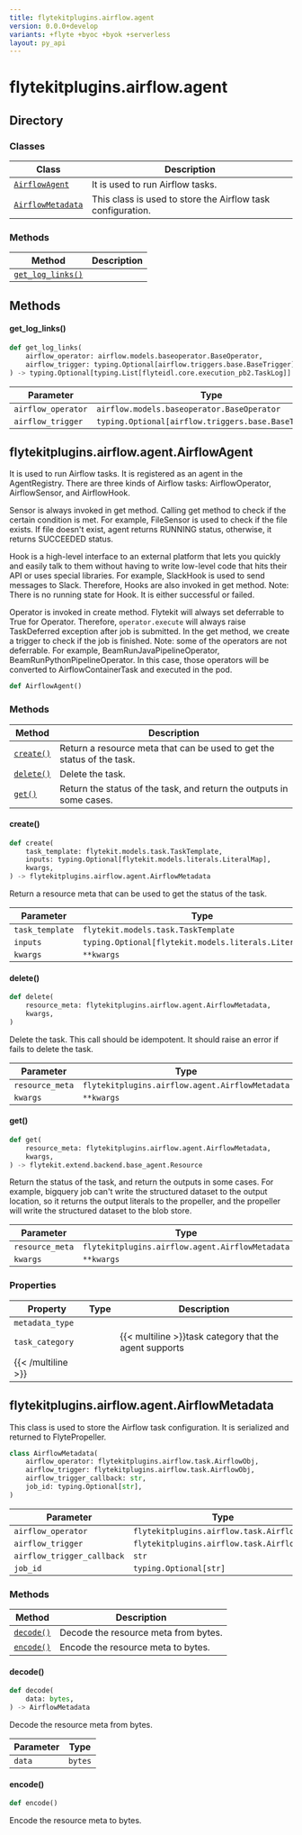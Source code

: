 ```yaml
---
title: flytekitplugins.airflow.agent
version: 0.0.0+develop
variants: +flyte +byoc +byok +serverless
layout: py_api
---
```


# flytekitplugins.airflow.agent

## Directory

### Classes

| Class | Description |
|-|-|
| [`AirflowAgent`](.././flytekitplugins.airflow.agent#flytekitpluginsairflowagentairflowagent) | It is used to run Airflow tasks. |
| [`AirflowMetadata`](.././flytekitplugins.airflow.agent#flytekitpluginsairflowagentairflowmetadata) | This class is used to store the Airflow task configuration. |

### Methods

| Method | Description |
|-|-|
| [`get_log_links()`](#get_log_links) |  |


## Methods

#### get_log_links()

```python
def get_log_links(
    airflow_operator: airflow.models.baseoperator.BaseOperator,
    airflow_trigger: typing.Optional[airflow.triggers.base.BaseTrigger],
) -> typing.Optional[typing.List[flyteidl.core.execution_pb2.TaskLog]]
```
| Parameter | Type |
|-|-|
| `airflow_operator` | `airflow.models.baseoperator.BaseOperator` |
| `airflow_trigger` | `typing.Optional[airflow.triggers.base.BaseTrigger]` |

## flytekitplugins.airflow.agent.AirflowAgent

It is used to run Airflow tasks. It is registered as an agent in the AgentRegistry.
There are three kinds of Airflow tasks: AirflowOperator, AirflowSensor, and AirflowHook.

Sensor is always invoked in get method. Calling get method to check if the certain condition is met.
For example, FileSensor is used to check if the file exists. If file doesn't exist, agent returns
RUNNING status, otherwise, it returns SUCCEEDED status.

Hook is a high-level interface to an external platform that lets you quickly and easily talk to
 them without having to write low-level code that hits their API or uses special libraries. For example,
 SlackHook is used to send messages to Slack. Therefore, Hooks are also invoked in get method.
Note: There is no running state for Hook. It is either successful or failed.

Operator is invoked in create method. Flytekit will always set deferrable to True for Operator. Therefore,
`operator.execute` will always raise TaskDeferred exception after job is submitted. In the get method,
we create a trigger to check if the job is finished.
Note: some of the operators are not deferrable. For example, BeamRunJavaPipelineOperator, BeamRunPythonPipelineOperator.
 In this case, those operators will be converted to AirflowContainerTask and executed in the pod.


```python
def AirflowAgent()
```
### Methods

| Method | Description |
|-|-|
| [`create()`](#create) | Return a resource meta that can be used to get the status of the task. |
| [`delete()`](#delete) | Delete the task. |
| [`get()`](#get) | Return the status of the task, and return the outputs in some cases. |


#### create()

```python
def create(
    task_template: flytekit.models.task.TaskTemplate,
    inputs: typing.Optional[flytekit.models.literals.LiteralMap],
    kwargs,
) -> flytekitplugins.airflow.agent.AirflowMetadata
```
Return a resource meta that can be used to get the status of the task.


| Parameter | Type |
|-|-|
| `task_template` | `flytekit.models.task.TaskTemplate` |
| `inputs` | `typing.Optional[flytekit.models.literals.LiteralMap]` |
| `kwargs` | ``**kwargs`` |

#### delete()

```python
def delete(
    resource_meta: flytekitplugins.airflow.agent.AirflowMetadata,
    kwargs,
)
```
Delete the task. This call should be idempotent. It should raise an error if fails to delete the task.


| Parameter | Type |
|-|-|
| `resource_meta` | `flytekitplugins.airflow.agent.AirflowMetadata` |
| `kwargs` | ``**kwargs`` |

#### get()

```python
def get(
    resource_meta: flytekitplugins.airflow.agent.AirflowMetadata,
    kwargs,
) -> flytekit.extend.backend.base_agent.Resource
```
Return the status of the task, and return the outputs in some cases. For example, bigquery job
can't write the structured dataset to the output location, so it returns the output literals to the propeller,
and the propeller will write the structured dataset to the blob store.


| Parameter | Type |
|-|-|
| `resource_meta` | `flytekitplugins.airflow.agent.AirflowMetadata` |
| `kwargs` | ``**kwargs`` |

### Properties

| Property | Type | Description |
|-|-|-|
| `metadata_type` |  |  |
| `task_category` |  | {{< multiline >}}task category that the agent supports
{{< /multiline >}} |

## flytekitplugins.airflow.agent.AirflowMetadata

This class is used to store the Airflow task configuration. It is serialized and returned to FlytePropeller.


```python
class AirflowMetadata(
    airflow_operator: flytekitplugins.airflow.task.AirflowObj,
    airflow_trigger: flytekitplugins.airflow.task.AirflowObj,
    airflow_trigger_callback: str,
    job_id: typing.Optional[str],
)
```
| Parameter | Type |
|-|-|
| `airflow_operator` | `flytekitplugins.airflow.task.AirflowObj` |
| `airflow_trigger` | `flytekitplugins.airflow.task.AirflowObj` |
| `airflow_trigger_callback` | `str` |
| `job_id` | `typing.Optional[str]` |

### Methods

| Method | Description |
|-|-|
| [`decode()`](#decode) | Decode the resource meta from bytes. |
| [`encode()`](#encode) | Encode the resource meta to bytes. |


#### decode()

```python
def decode(
    data: bytes,
) -> AirflowMetadata
```
Decode the resource meta from bytes.


| Parameter | Type |
|-|-|
| `data` | `bytes` |

#### encode()

```python
def encode()
```
Encode the resource meta to bytes.


